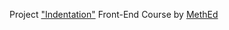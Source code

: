 Project <a href="https://fedoseevdmitry.github.io/indentation/">"Indentation"</a> Front-End Course by <a href="https://methed.ru/">MethEd</a>